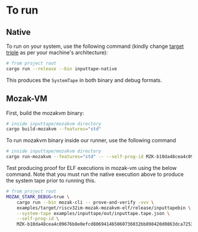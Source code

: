 # To run

## Native

To run on your system, use the following command (kindly change [target triple](https://doc.rust-lang.org/cargo/appendix/glossary.html#target) as per your machine's architecture):

```sh
# from project root
cargo run --release --bin inputtape-native 
```

This produces the `SystemTape` in both binary and debug formats.

## Mozak-VM

First, build the mozakvm binary:

```sh
# inside inputtape/mozakvm directory
cargo build-mozakvm --features="std"
```

To run mozakvm binary inside our runner, use the following command

```sh
# inside inputtape/mozakvm directory
cargo run-mozakvm --features="std" -- --self-prog-id MZK-b10da48cea4c09676b8e0efcd806941465060736032bb898420d0863dca72538
```

Test producing proof for ELF executions in mozak-vm using the below command. Note that you must run
the native execution above to produce the system tape prior to running this.

```sh
# from project root
MOZAK_STARK_DEBUG=true \
    cargo run --bin mozak-cli -- prove-and-verify -vvv \
    examples/target/riscv32im-mozak-mozakvm-elf/release/inputtapebin \
    --system-tape examples/inputtape/out/inputtape.tape.json \
    --self-prog-id \
    MZK-b10da48cea4c09676b8e0efcd806941465060736032bb898420d0863dca72538;
```
